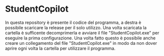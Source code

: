 # StudentCopilot
In questa repository è presente il codice del programma, a destra è possibile scaricare la release per il solo utilizzo. Una volta scaricata la cartella è sufficente decomprimerla e avviare il file "StudentCopilot.exe" per eseguire la prima configurazione. Una volta fatto questo è possibile anche creare un collegamento del file "StudentCopilot.exe" in modo da non dover aprire ogni volta la cartella per utilizzare il programma.
